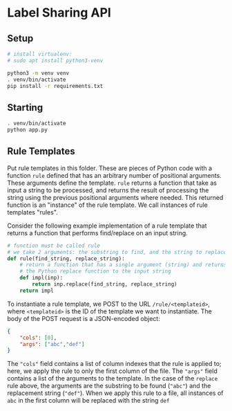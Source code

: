 # Label Sharing API

## Setup

```bash
# install virtualenv:
# sudo apt install python3-venv

python3 -m venv venv
. venv/bin/activate
pip install -r requirements.txt
```

## Starting

```bash
. venv/bin/activate
python app.py
```

## Rule Templates

Put rule templates in this folder. These are pieces of Python code with a function `rule` defined that has an arbitrary number of positional arguments. These arguments define the template.
`rule` returns a function that take as input a string to be processed, and returns the result of processing the string using the previous positional arguments where needed.
This returned function is an "instance" of the rule template. We call instances of rule templates "rules".

Consider the following example implementation of a rule template that returns a function that performs find/replace on an input string.


```python
# function must be called rule
# we take 2 arguments: the substring to find, and the string to replace each instance of the substring
def rule(find_string, replace_string):
    # return a function that has a single argument (string) and returns the result of applying
    # the Python replace function to the input string
    def impl(inp):
        return inp.replace(find_string, replace_string)
    return impl
```

To instantiate a rule template, we POST to the URL `/rule/<templateid>`, where `<templateid>` is the ID of the template we want to instantiate.
The body of the POST request is a JSON-encoded object:

```json
{
    "cols": [0],
    "args": ["abc","def"]
}
```

The `"cols"` field contains a list of column indexes that the rule is applied to; here, we apply the rule to only the first column of the file.
The `"args"` field contains a list of the arguments to the template. In the case of the `replace` rule above, the arguments are the substring to be found (`"abc"`) and the replacement string (`"def"`). When we apply this rule to a file, all instances of `abc` in the first column will be replaced with the string `def`
